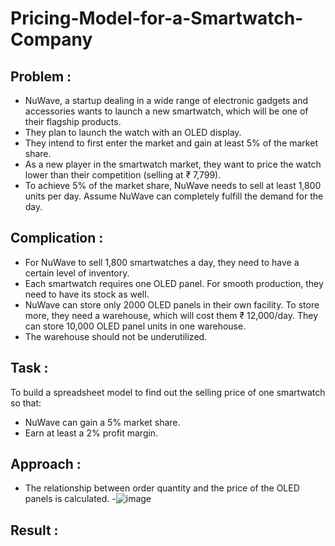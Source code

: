 # Pricing-Model-for-a-Smartwatch-Company

## Problem : 

- NuWave, a startup dealing in a wide range of electronic gadgets and accessories wants to launch a new smartwatch, which will be one of their flagship products. 
- They plan to launch the watch with an OLED display.
- They intend to first enter the market and gain at least 5% of the market share.
- As a new player in the smartwatch market, they want to price the watch lower than their competition (selling at ₹ 7,799).
- To achieve 5% of the market share, NuWave needs to sell at least 1,800 units per day. Assume NuWave can completely fulfill the demand for the day.

## Complication :
- For NuWave to sell 1,800 smartwatches a day, they need to have a certain level of inventory.
- Each smartwatch requires one OLED panel. For smooth production, they need to have its stock as well.
- NuWave can store only 2000 OLED panels in their own facility. To store more, they need a warehouse, which will cost them ₹ 12,000/day. They can store 10,000 OLED panel units in one warehouse.
- The warehouse should not be underutilized.

## Task :
To build a spreadsheet model to find out the selling price of one smartwatch so that:

- NuWave can gain a 5% market share.
- Earn at least a 2% profit margin.

## Approach :
- The relationship between order quantity and the price of the OLED panels is calculated.
-![image](https://github.com/Sukhmani252/Pricing-Model-for-a-Smartwatch-Company/assets/74128870/ab945a63-c78a-4310-a3cd-953ab805f98d)



## Result :
